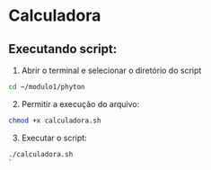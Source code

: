 # Calculadora

## Executando script:

1. Abrir o terminal e selecionar o diretório do script
```bash
cd ~/modulo1/phyton
```
2. Permitir a execução do arquivo:
```bash
chmod +x calculadora.sh
```
3. Executar o script:
```bash
./calculadora.sh
`
